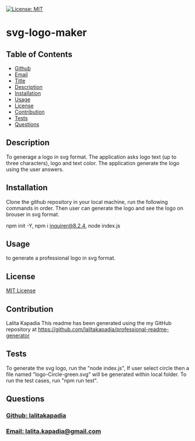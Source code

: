  [![License: MIT](https://img.shields.io/badge/License-MIT-yellow.svg)](https://opensource.org/licenses/MIT)

  # svg-logo-maker

  ## Table of Contents
* [Github](#Github)
* [Email](#Email) 
* [Title](#Title)
* [Description](#description)
* [Installation](#installation)
* [Usage](#usage)
* [License](#license)
* [Contribution](#contribution)
* [Tests](#tests)
* [Questions](#questions)

## Description  
To generage a logo in svg format. The application asks logo text (up to three characters), logo and text color. The application generate the logo using the user answers.

## Installation
Clone the github repository in your local machine, run the following commands in order. Then user can generate the logo and see the logo on brouser in svg format.

npm init -Y,
npm i inquirer@8.2.4,
node index.js

## Usage
to generate a professional logo in svg format.

## License
[MIT License](https://opensource.org/licenses/MIT)

## Contribution
Lalita Kapadia
This readme has been generated using the my GitHub repository at https://github.com/lalitakapadia/professional-readme-generator 

## Tests
To generate the svg logo, run the "node index.js", If user select circle then a file named "logo-Circle-green.svg" will be generated within local folder. To run the test cases, run "npm run test". 


## Questions
### [Github: lalitakapadia](https://github.com/lalitakapadia)
### [Email: lalita.kapadia@gmail.com](mailto:lalita.kapadia@gmail.com)
